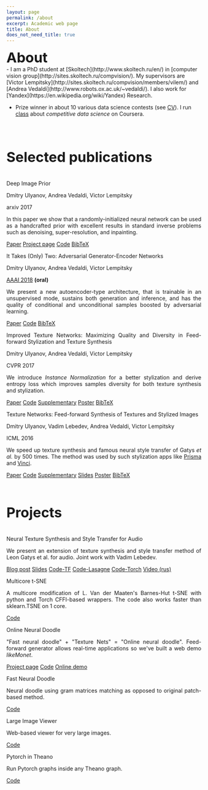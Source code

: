 ```yaml
---
layout: page
permalink: /about
excerpt: Academic web page
title: About
does_not_need_title: true
---
```

<h1 style="margin:0px; font-size: 36px">About</h1>
- I am a PhD student at [Skoltech](http://www.skoltech.ru/en/) in [computer vision group](http://sites.skoltech.ru/compvision/). My supervisors are [Victor Lempitsky](http://sites.skoltech.ru/compvision/members/vilem/) and [Andrea Vedaldi](http://www.robots.ox.ac.uk/~vedaldi/). I also work for [Yandex](https://en.wikipedia.org/wiki/Yandex) Research.

- Prize winner in about 10 various data science contests (see [CV](https://docs.google.com/document/d/1eRQ41fevLl9o95lJbF19ldk5SzooeX1jp-Bxx8gA9m0/edit?usp=sharing)). I run [class](https://www.coursera.org/learn/competitive-data-science) about *competitive data science* on Coursera.

<br/>
<div class="scaleIcons">
<center>
    <a class="hovernounderline" href="https://docs.google.com/document/d/1eRQ41fevLl9o95lJbF19ldk5SzooeX1jp-Bxx8gA9m0/edit?usp=sharing">
        <i class="svg-icon cv"></i>
    </a>
    <a class="hovernounderline" href="https://www.twitter.com/{{ site.footer-links.twitter }}">
        <i class="svg-icon twitter"></i>
    </a>
    <a class="hovernounderline" href="https://github.com/{{ site.footer-links.github }}">
        <i class="svg-icon github"></i>
    </a>
    <a class="hovernounderline" href="https://www.linkedin.com/in/{{ site.footer-links.linkedin }}">
        <i class="svg-icon linkedin"></i>
    </a>
</center>
</div>
<h1 style="font-size: 36px">Selected publications</h1>
<!-- <> -->
<div class="row publications">
    <div class="col-sm-5 vcenter marginbottom">
    	<img class="img-responsive pub-image" src="https://raw.githubusercontent.com/DmitryUlyanov/deep-image-prior/master/data/teaser_compiled.png" alt=""/>
    </div>
    <div class="col-sm-7 vcenter" style="margin-right: -4px; text-align: justify;">
		<p class="title">Deep Image Prior</p>
		<p class="authors">Dmitry Ulyanov, Andrea Vedaldi, Victor Lempitsky</p>
		<p class="conf">arxiv 2017</p>
		<p class="description">
			In this paper we show that a randomly-initialized neural network can be used as a handcrafted prior with excellent results in standard inverse problems such as denoising, super-resolution, and inpainting.
		</p>
        <div class="links">
    		<a href="https://sites.skoltech.ru/app/data/uploads/sites/25/2017/12/deep_image_prior.pdf">Paper</a>
    		<a href="https://dmitryulyanov.github.io/deep_image_prior">Project page</a>
    		<a href="https://github.com/DmitryUlyanov/deep-image-prior">Code</a>
            <a href="http://dblp.uni-trier.de/rec/bibtex/journals/corr/abs-1711-10925">BibTeX</a>
        </div>
	</div>
</div>
<div class="row publications border">
    <div class="col col-sm-5 vcenter marginbottom">
        <img class="img-responsive pub-image" src="/assets/about/age22.png" alt=""/>
    </div>
    <div class="col col-sm-7 vcenter" style="margin-right: -4px; text-align: justify;">
        <p class="title">It Takes (Only) Two: Adversarial Generator-Encoder Networks</p>
        <p class="authors">Dmitry Ulyanov, Andrea Vedaldi, Victor Lempitsky</p>
        <p class="conf1"><u>AAAI 2018</u> <b>(oral)</b></p>
        <p class="description">
        We present a new autoencoder-type architecture, that is trainable in an unsupervised mode, sustains both generation and inference, and has the quality of conditional and  unconditional samples boosted by adversarial learning.</p>
        <div class="links">
            <a href="http://sites.skoltech.ru/app/data/uploads/sites/25/2017/06/AGE.pdf">Paper</a>
            <a href="https://github.com/DmitryUlyanov/AGE">Code</a>
            <a href="http://dblp.uni-trier.de/rec/bibtex/journals/corr/UlyanovVL17a">BibTeX</a>
        </div>
    </div>
</div>
<a name="texture_nets_v2"></a>
<div class="row publications border" >
    <div class="col col-sm-5 vcenter marginbottom">
        <img class="img-responsive pub-image" src="/assets/about/karya.png" alt=""/>
    </div>
    <div class="col col-sm-7 vcenter" style="margin-right: -4px; text-align: justify;" >
        <p class="title">Improved Texture Networks: Maximizing Quality and Diversity in Feed-forward Stylization and Texture Synthesis</p>
        <p class="authors">Dmitry Ulyanov, Andrea Vedaldi, Victor Lempitsky</p>
        <p class="conf">CVPR 2017</p>
        <p class="description">
        We introduce <i>Instance Normalization</i> for a better stylization and derive entropy loss which improves samples diversity for both texture synthesis and stylization.
        </p>
        <div class="links">
            <a href="http://sites.skoltech.ru/app/data/uploads/sites/25/2017/01/texture_nets_v2.pdf">Paper</a>
            <a href="https://github.com/DmitryUlyanov/texture_nets">Code</a>
            <a href="http://sites.skoltech.ru/app/data/uploads/sites/25/2017/01/texture_nets_v2_sup.pdf">Supplementary</a>
            <a href="https://drive.google.com/file/d/0B_-hq6gL70bUYWZaYV96elp3dzQ/view?usp=sharing">Poster</a>
            <a href="http://dblp.uni-trier.de/rec/bibtex1/conf/cvpr/UlyanovVL17">BibTeX</a>   
        </div>
    </div>
</div> 
<div class="row publications border">
    <div class="col col-sm-5 vcenter marginbottom">
        <img class="img-responsive pub-image" src="/assets/about/texture_nets_img.png" alt=""/>
    </div>
    <div class="col col-sm-7 vcenter" style="margin-right: -4px; text-align: justify;">
        <p class="title">Texture Networks: Feed-forward Synthesis of Textures and Stylized Images</p>
        <p class="authors">Dmitry Ulyanov, Vadim Lebedev, Andrea Vedaldi, Victor Lempitsky</p>
        <p class="conf">ICML 2016</p>
                        <p class="description">
        We speed up texture synthesis and famous neural style transfer of Gatys <i>et al.</i> by 500 times. The method was used by such stylization apps like <a href="http://prisma-ai.com/">Prisma</a> and <a href="http://vinci.camera/">Vinci</a>.
        </p>
        <div class="links">
            <a href="http://jmlr.org/proceedings/papers/v48/ulyanov16.pdf">Paper</a>
            <a href="https://github.com/DmitryUlyanov/texture_nets">Code</a>
            <a href="http://jmlr.org/proceedings/papers/v48/ulyanov16-supp.pdf">Supplementary</a>
            <a href="https://drive.google.com/file/d/0B_-hq6gL70bUdDBCUHVJWVlWWjQ/view?usp=sharing">Slides</a>
            <a href="https://drive.google.com/file/d/0B_-hq6gL70bURnZFcnRNemppWW8/view?usp=sharing">Poster</a>
            <a href="http://dblp.uni-trier.de/rec/bibtex0/conf/icml/UlyanovLVL16">BibTeX</a>
        </div>
    </div> 
</div>


<br/>
<h1 style="font-size: 36px">Projects</h1>
<!-- < -->
<!-- <div id="projects"> -->
<div class="row projects">                       
    <div class="col col-sm-3 vcenter imgcol marginbottom">
        <img class="img-responsive proj-img" src="/assets/about/spectr.jpg" alt=""/>
    </div>
    <div class="col col-sm-9 vcenter" style="margin-right: -4px; text-align: justify;">
        <p class="title">Neural Texture Synthesis and Style Transfer for Audio</p>
        <p class="description">
        We present an extension of texture synthesis and style transfer method of Leon Gatys et al. for audio. Joint work with Vadim Lebedev.
        </p>
        <div class="links">
            <a href="https://dmitryulyanov.github.io/audio-texture-synthesis-and-style-transfer/">Blog post</a>
            <a href="http://sites.skoltech.ru/app/data/uploads/sites/25/2017/09/Audio_style_transfer.pdf">Slides</a>
            <a href="https://github.com/DmitryUlyanov/neural-style-audio-tf">Code-TF</a>
            <a href="https://github.com/vadim-v-lebedev/audio_style_tranfer">Code-Lasagne</a>
            <a href="https://github.com/DmitryUlyanov/neural-style-audio-torch">Code-Torch</a>
            <a href="https://www.youtube.com/watch?v=HgTcKi8-qcM">Video (rus)</a>
        </div>
    </div>
</div>
<div class="row projects border">                       
    <div class="col col-sm-3 vcenter imgcol marginbottom">
        <img class="img-responsive proj-img" src="/assets/about/multicore-tsne.png" alt=""/>
    </div>
    <div class="col col-sm-9 vcenter" style="margin-right: -4px; text-align: justify;">
        <p class="title">Multicore t-SNE</p>
        <p class="description">
        A multicore modification of L. Van der Maaten's Barnes-Hut t-SNE with python and Torch CFFI-based wrappers. The code also works faster than sklearn.TSNE on 1 core.
        </p>
        <div class="links">
            <a href="https://github.com/DmitryUlyanov/Multicore-TSNE">Code</a>
        </div>
    </div>
</div>
<div class="row projects border">                       
    <div class="col col-sm-3 vcenter imgcol marginbottom">
        <img class="img-responsive proj-img" src="/assets/about/online-doodle.png" alt=""/>
    </div>
    <div class="col col-sm-9 vcenter" style="margin-right: -4px; text-align: justify;">
        <p class="title">Online Neural Doodle</p>
        <p class="description">
        "Fast neural doodle" + "Texture Nets" = "Online neural doodle". Feed-forward generator allows real-time applications so we've built a web demo <i>likeMonet</i>.
        </p>
        <div class="links">
            <a href="https://dmitryulyanov.github.io/feed-forward-neural-doodle/">Project page</a>
            <a href="https://github.com/DmitryUlyanov/online-neural-doodle">Code</a>
            <a href="https://likemo.net/">Online demo</a>
        </div>
    </div>
</div>
<div class="row projects border">                       
    <div class="col col-sm-3 vcenter imgcol marginbottom">
        <img class="img-responsive proj-img" src="/assets/about/fast-doodle.png" alt="">
    </div>
    <div class="col col-sm-9 vcenter" style="margin-right: -4px; text-align: justify;">
        <p class="title">Fast Neural Doodle</p>
        <p class="description">
        Neural doodle using gram matrices matching as opposed to original patch-based method.
        </p>
        <div class="links">
            <a href="https://github.com/DmitryUlyanov/fast-neural-doodle">Code</a>
        </div>
    </div>
</div>
<div class="row projects border">                       
    <div class="col col-sm-3 vcenter imgcol marginbottom">
        <img class="img-responsive proj-img" src="/assets/about/large-image-viewer.jpg" alt=""/>
    </div>
    <div class="col col-sm-9 vcenter" style="margin-right: -4px; text-align: justify;">
        <p class="title">Large Image Viewer</p>
        <p class="description">
        Web-based viewer for very large images.
        </p>
        <div class="links">
            <a href="https://github.com/DmitryUlyanov/large-image-viewer">Code</a>
        </div>
    </div>
</div>
<div class="row projects border">                       
    <div class="col col-sm-3 vcenter imgcol marginbottom">
        <img class="img-responsive proj-img" src="/assets/about/pytorch_in_theano.png" alt=""/>
    </div>
    <div class="col col-sm-9 vcenter" style="margin-right: -4px; text-align: justify;">
        <p class="title">Pytorch in Theano</p>
        <p class="description">
        Run Pytorch graphs inside any Theano graph.
        </p>
        <div class="links">
            <a href="https://github.com/DmitryUlyanov/pytorch-in-theano">Code</a>
        </div>
    </div>
</div>
<!-- </div> -->


